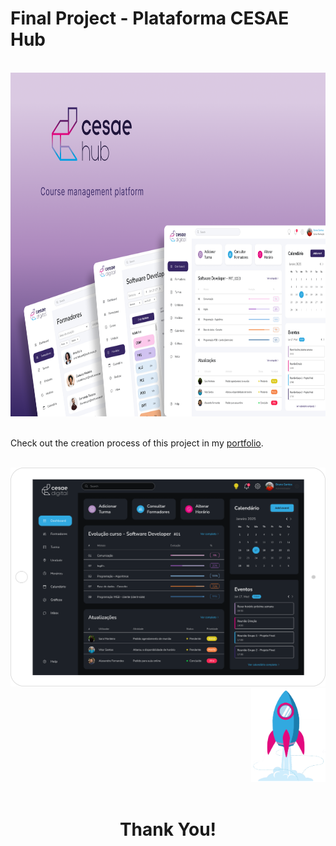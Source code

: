 # Final Project - Plataforma CESAE Hub
<br>
<div align="center">
  <img alt="Cesae Hub Cover" height="550" src="./images/Cover(1).png">
</div> 
<div>
  <br>
  <p>Check out the creation process of this project in my <a href="https://readymag.website/u1230609390/natana/cesaehub/" target="_blank">portfolio</a>.</p>
</div>
<div align="center">
  <br>
  <img alt="Cesae Hub desktop" height="350" src="./images/DarkModeTablet.png">
</div> 
<div>
<div align="right">
  <img alt="Cesae Hub desktop" height="150" src="./images/sucess.png">
</div> 
<div align="center">
  <br>
 <h1>Thank You!</h1>
</div>  
</div>



 
